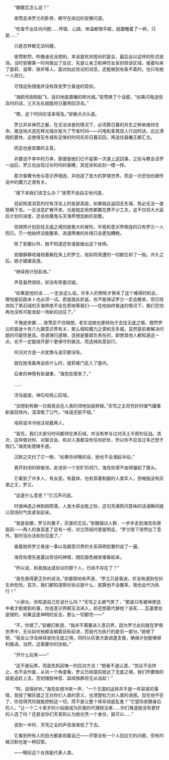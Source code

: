 　　“娜娜瓦怎么说？”

　　夜莺走进罗兰的卧房，朝守在床边的安娜问道。

　　“检查不出任何问题……呼吸、心跳、体温都很平稳，就跟睡着了一样，只是……”

　　只是怎样都无法叫醒。

　　夜莺默然。昨晚谁也没想到，本该是欢庆胜利的宴会，最后会以这样的形式收场。当时安娜第一时间做出了反应，先是让亲卫和神罚女巫封锁该区域，接着叫来了提莉、温蒂、铁斧等人。面对如此惊诧的消息，还能做到有条不紊的，也只有她一人而已。

　　可惜这些措施并没有改变罗兰昏迷的现状。

　　“海鸥号刚刚起飞，目的地是晨曦的辉光城。”夜莺换了个话题，“如果闪电送信及时的话，三天左右就能将日暮带回浮岛。”

　　“嗯，这个时间应该来得及。”安娜点点头道。

　　罗兰并非神罚之躯，在无法进食的情况下，必须靠日暮的共生之种来维持生命。接送地点选在辉光城亦是为了节省时间——闪电和麦茜双人行动的话，远比滑翔机要快，这使得无冬城有足够的时间先将日暮召回，再送往晨曦王都汇合。

　　而这也是安娜的主意。

　　非要说不幸中的万幸，那便是她们已不是第一次遇上这回事。之前与教会洁罗一战后，罗兰也出现过长时间的昏睡，其症状和此刻一模一样。

　　那次昏睡令他与意识界相连，并创造了庞大的梦境世界，而这一次恐怕也跟传说中的魔力之源有关。

　　“接下来我们该怎么办？”夜莺不由自主地问道。

　　目前知道消息的仅有浮岛上的各部高层，如果就此返回无冬城，势必无法一直隐瞒下去。一旦消息扩散开来，光是稳定局势都要花费不少工夫，这不仅将大大延后计划的进度，还会给魔鬼与天海界增加新的变数。

　　但按照计划前往无底之境则是极大的冒险，毕竟和意识界相连的只有罗兰一人而已，万一他始终没能醒来，进退两难的处境只会更加糟糕。

　　除了安娜以外，她不知道还有谁能做出这个抉择。

　　安娜静静地凝视着躺在床上的罗兰，宛如将周遭的一切都忘却了一般。许久之后，她才缓缓说道。

　　“继续按计划前进。”

　　声音虽然很轻，却没有带着迟疑。

　　“如果是他的话……一定会这么说。许多人的牺牲才换来了这个难得的机会，哪怕是前路未卜也必须一试。若是就此折返，也不能保证罗兰一定会醒来，但已经攻陷了黑石域的天海界绝不会在原地等我们——在他始终昏迷的情况下，我们恐怕再也没有可能发起一场新的远征了。”

　　不愧是安娜……夜莺忍不住暗想。老实说她也更倾向于去往无底之境，既然罗兰的昏迷十有八九跟意识界有关，那么相较魔力之源和无冬城，显然是前者解决问题的可能性更高。但道理归道理，选择是要肩负责任的，即使其他人都知道这一点，也不一定能抛开那个更保守的做法，而选择执意前行。

　　何况对方连一点犹豫与迷茫都没有。

　　就在她准备再说些什么时，提莉推门走入了屋内。

　　后者的神情有些凝重，“海克佐德来了。”

　　……

　　浮岛底层，神石柱核心区域。

　　“没想到有朝一日我竟会在人类的领地加装蜉蝣。”天穹之主将充好的储气罐重新装回体内，深深吸了口气，“味道还挺不错。”

　　埃莉诺冷冷地注视着两人，

　　“首先，我们大部分时间都待在黑石域，并没有参与过对沃土平原的征战。其次，这样做对你、对联合会、和对人类都没有任何好处，所以你不应该过多迁怒于我们。”海克佐德摊手道。

　　沉默之灾扫了它一眼，“如果你闭嘴的话，她也不会涌起冲动。”

　　离开封闭的蜉蝣池，走进另一个空旷的洞穴，海克佐德不由得皱起了眉头。

　　它看到了许多人，有女巫，有载体，也有穿着制服的人类军人，但唯独没有灰堡之王，罗兰。

　　“这是什么意思？”它沉声问道。

　　时值神造之神刚刚陨落，人类大获全胜之际，这句充满质问意味的话语瞬间就让现场的气氛紧张起来。

　　“我是安娜，罗兰的妻子，灰堡的王后。”安娜越过人群，一步步走到海克佐德面前——两人的身高差了足有一倍，对立而视时更是明显，“罗兰陛下突然出了意外，暂时没办法和你见面了。”

　　接着她将罗兰昏迷一事以及跟意识界的关系简明扼要的说了一遍。

　　海克佐德先是露出惊讶的神情，随后面色越发难看起来。

　　“所以说，和我族达成协议的那个人，已经不存在了？”

　　“首先我得更正你的说法，”安娜掷地有声道，“罗兰只是昏迷，并没有遇到任何生命危险。其次，我们都知道那份协议是什么，就算他不会醒来，我也会代为执行！”

　　“小家伙，你知道自己在说什么吗？”天穹之主被气笑了，“那是只有被神使选中者才能做到的事，你连意识界都无法进入，却还想着代替他？该死……瓦基里丝是错的，如果这是神明的反击，那么一切都完——”

　　“不，你错了。”安娜打断道，“我并不需要进入意识界，因为罗兰此刻就在梦境世界中，无论如何他都会朝着目标前进，而我代为执行的是另一部分。”她顿了顿，“我会让浮岛继续驶向无底之境，同时从灰堡方面调遣支援，确保计划能够顺利推进。当然，这需要你的协助。”

　　“开什么玩笑——”

　　“这不是玩笑，而是危机前唯一的应对方法！”她毫不退让道，“协议不会终止，也不会作废，从另一个角度看，罗兰已经提前抵达了无底之境，我们所要做的就是追赶上去，否则摆脱神意、延续族群将无从谈起！”

　　“呵，说得好听。”海克佐德冷笑一声，“一个王国的运转并不是一件容易的事情，我很了解灰堡之王对你们人类的意义，也清楚权力对人类的诱惑。现在他不在了，你觉得凭你就能控制这一切，而不是让整个体系彻底乱套？”它望向安娜身后的人，“让一个二十来岁的小姑娘成为灰堡的代理统治者……你们难道就没有更好的人选了吗？还是说你们天真到认为她光凭一个身份，就可以……”

　　说到一半时，天穹之主的声音渐渐低了下去。

　　它看到所有人的目光都直视着自己——尽管没有一个人回应它的问题，但有时候沉默也是一种回答。

　　——眼前这个女孩能代表人类。
